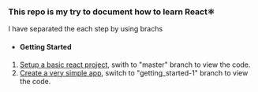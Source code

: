 ### This repo is my try to document how to learn React⚛

I have separated the each step by using brachs

* #### Getting Started
1. [Setup a basic react project](https://courageous-kangaroo-c4f.notion.site/How-to-create-a-basic-React-App-56b508ae66e3435aa66aabc9195590ec), swith to "master" branch to view the code.
2. [Create a very simple app](https://courageous-kangaroo-c4f.notion.site/A-button-click-counter-a3c34ebb51204a38ab87037ac7998b63), switch to "getting_started-1" branch to view the code.
